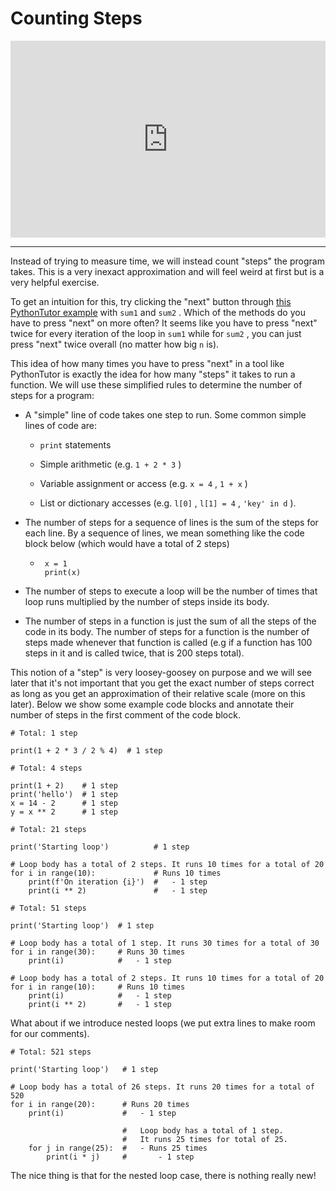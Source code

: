 # Counting Steps

<div style="position: relative; padding-bottom: 62.5%; height: 0;">
    <iframe src="https://www.loom.com/embed/ae9ee85dfe704826b74eaf3d413b5ee3?sharedAppSource=personal_library" frameborder="0" webkitallowfullscreen mozallowfullscreen allowfullscreen style="position: absolute; top: 0; left: 0; width: 100%; height: 100%;"></iframe>
</div>

---

Instead of trying to measure time, we will instead count "steps" the program takes. This is a very inexact approximation and will feel weird at first but is a very helpful exercise.

To get an intuition for this, try clicking the "next" button through [this PythonTutor example](http://www.pythontutor.com/visualize.html#code=def%20sum1%28n%29%3A%0A%20%20%20%20total%20%3D%200%0A%20%20%20%20for%20i%20in%20range%28n%20%2B%201%29%3A%0A%20%20%20%20%20%20%20%20total%20%2B%3D%20i%0A%20%20%20%20return%20total%0A%20%20%20%20%0A%0Adef%20sum2%28n%29%3A%0A%20%20%20%20return%20n%20*%20%28n%20%2B%201%29%20//%202%0A%20%20%20%20%0A%0Aprint%28sum1%2810%29%29%0Aprint%28sum2%2810%29%29&cumulative=false&curInstr=0&heapPrimitives=nevernest&mode=display&origin=opt-frontend.js&py=3&rawInputLstJSON=%5B%5D&textReferences=false) with `sum1` and `sum2` . Which of the methods do you have to press "next" on more often? It seems like you have to press "next" twice for every iteration of the loop in `sum1` while for `sum2` , you can just press "next" twice overall (no matter how big `n` is).

This idea of how many times you have to press "next" in a tool like PythonTutor is exactly the idea for how many "steps" it takes to run a function. We will use these simplified rules to determine the number of steps for a program:

- A "simple" line of code takes one step to run. Some common simple lines of code are:

  - `print` statements

  - Simple arithmetic (e.g. `1 + 2 * 3` )

  - Variable assignment or access (e.g. `x = 4` , `1 + x` )

  - List or dictionary accesses (e.g. `l[0]` , `l[1] = 4` , `'key' in d` ).

- The number of steps for a sequence of lines is the sum of the steps for each line. By a sequence of lines, we mean something like the code block below (which would have a total of 2 steps)

  - ```text
     x = 1
     print(x)
    ```

- The number of steps to execute a loop will be the number of times that loop runs multiplied by the number of steps inside its body.

- The number of steps in a function is just the sum of all the steps of the code in its body. The number of steps for a function is the number of steps made whenever that function is called (e.g if a function has 100 steps in it and is called twice, that is 200 steps total).

This notion of a "step" is very loosey-goosey on purpose and we will see later that it's not important that you get the exact number of steps correct as long as you get an approximation of their relative scale (more on this later). Below we show some example code blocks and annotate their number of steps in the first comment of the code block.

```{snippet}
# Total: 1 step

print(1 + 2 * 3 / 2 % 4)  # 1 step
```

```{snippet}
# Total: 4 steps

print(1 + 2)    # 1 step
print('hello')  # 1 step
x = 14 - 2      # 1 step
y = x ** 2      # 1 step
```

```{snippet}
# Total: 21 steps

print('Starting loop')          # 1 step

# Loop body has a total of 2 steps. It runs 10 times for a total of 20
for i in range(10):             # Runs 10 times
    print(f'On iteration {i}')  #   - 1 step
    print(i ** 2)               #   - 1 step
```

```{snippet}
# Total: 51 steps

print('Starting loop')  # 1 step

# Loop body has a total of 1 step. It runs 30 times for a total of 30
for i in range(30):     # Runs 30 times
    print(i)            #   - 1 step

# Loop body has a total of 2 steps. It runs 10 times for a total of 20
for i in range(10):     # Runs 10 times
    print(i)            #   - 1 step
    print(i ** 2)       #   - 1 step
```

What about if we introduce nested loops (we put extra lines to make room for our comments).

```{snippet}
# Total: 521 steps

print('Starting loop')   # 1 step

# Loop body has a total of 26 steps. It runs 20 times for a total of 520
for i in range(20):      # Runs 20 times
    print(i)             #   - 1 step

                         #   Loop body has a total of 1 step.
                         #   It runs 25 times for total of 25.
    for j in range(25):  #   - Runs 25 times
        print(i * j)     #       - 1 step
```

The nice thing is that for the nested loop case, there is nothing really new!
